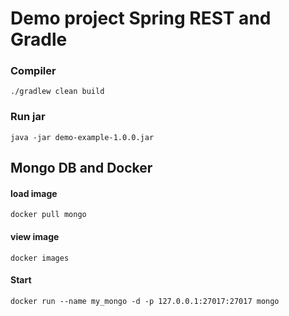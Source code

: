# Demo project Spring REST and Gradle

### Compiler
``
./gradlew clean build
``

### Run jar
``
java -jar demo-example-1.0.0.jar
``

## Mongo DB and Docker

#### load image
``
docker pull mongo
``
#### view image
``
docker images
``
#### Start
``
docker run --name my_mongo -d -p 127.0.0.1:27017:27017 mongo
``